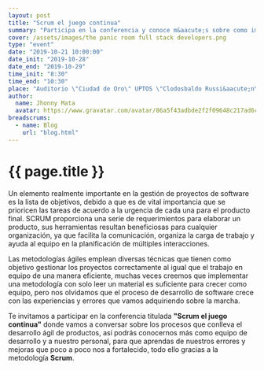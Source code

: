 ```yaml
---
layout: post
title: "Scrum el juego continua"
summary: "Participa en la conferencia y conoce m&aacute;s sobre como implementamos SRCUM en nuestro equipo."
cover: /assets/images/the panic room full stack developers.png
type: "event"
date: "2019-10-21 10:00:00"
date_init: "2019-10-28"
date_end: "2019-10-29"
time_init: "8:30"
time_end: "10:30"
place: "Auditorio \"Ciudad de Oro\" UPTOS \"Clodosbaldo Russi&aacute;n\""
author:
  name: Jhonny Mata
  avatar: https://www.gravatar.com/avatar/86a5f43adbde2f2f09648c217ad6cc77
breadscrums:
  - name: Blog
    url: "blog.html"
---
```

# {{ page.title }}

Un elemento realmente importante en la gestión de proyectos de software es la lista de objetivos, debido a que es de vital importancia que se prioricen las tareas de acuerdo a la urgencia de cada una para el producto final. SCRUM proporciona una serie de requerimientos para elaborar un producto, sus herramientas resultan beneficiosas para cualquier organización, ya que facilita la comunicación, organiza la carga de trabajo y ayuda al equipo en la planificación de múltiples interacciones.

Las metodologías ágiles emplean diversas técnicas que tienen como objetivo gestionar los proyectos correctamente al igual que el trabajo en equipo de una manera eficiente, muchas veces creemos que implementar una metodolog&iacute;a con solo leer un material es suficiente para crecer como equipo, pero nos olvidamos que el proceso de desarrollo de software crece con las experiencias y errores que vamos adquiriendo sobre la marcha.

Te invitamos a participar en la conferencia titulada **"Scrum el juego continua"** donde vamos a conversar sobre los procesos que conlleva el desarrollo ágil de productos, as&iacute; podrás conocernos m&aacute;s como equipo de desarrollo y a nuestro personal, para que aprendas de nuestros errores y mejoras que poco a poco nos a fortalecido, todo ello gracias a la metodolog&iacute;a **Scrum**.
